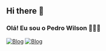 ## Hi there 👋
### Olá! Eu sou o Pedro Wilson 🧑🏼‍💻
[![Blog](https://img.shields.io/badge/Instagram-E4405F?style=for-the-badge&logo=instagram&logoColor=white)](https://www.instagram.com/pedrowil55/)
[![Blog](https://img.shields.io/badge/LinkedIn-0077B5?style=for-the-badge&logo=linkedin&logoColor=white)](https://www.linkedin.com/in/pedro-wilson-2b7038305/)

